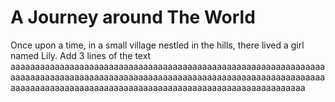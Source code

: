 

 # A Journey around The World

Once upon a time, in a small village nestled in the hills, there lived a girl named Lily. 
Add 3 lines of the text aaaaaaaaaaaaaaaaaaaaaaaaaaaaaaaaaaaaaaaaaaaaaaaaaaaaaaaaaaaaaaaaaaaaaaaaaaaaaaaaaaaaaaaaaaaaaaaaaaaaaaaaaaaaaaaaaaaaaaaaaaaaaaaaaaaaaaaaaaaaaaaaaaaaaaaaaaaaaaaaaaaaaaaaaaaaaaaaaaaaaaaaaaaa

